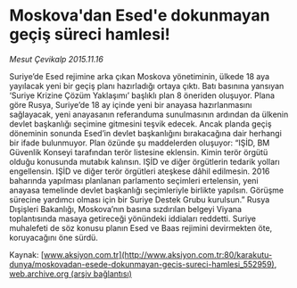 # Moskova'dan Esed'e dokunmayan geçiş süreci hamlesi!

*Mesut Çevikalp 2015.11.16*

<div class="pNewsDetailMainContent ctx_content" itemprop="articleBody">
 <p>
  Suriye’de Esed rejimine arka çıkan Moskova yönetiminin, ülkede 18 aya yayılacak yeni bir geçiş planı hazırladığı ortaya çıktı. Batı basınına yansıyan ‘Suriye Krizine Çözüm Yaklaşımı’ başlıklı plan 8 öneriden oluşuyor. Plana göre Rusya, Suriye’de 18 ay içinde yeni bir anayasa hazırlanmasını sağlayacak, yeni anayasanın referanduma sunulmasının ardından da ülkenin devlet başkanlığı seçimine gitmesini teşvik edecek. Ancak planda geçiş döneminin sonunda Esed’in devlet başkanlığını bırakacağına dair herhangi bir ifade bulunmuyor. Plan özünde şu maddelerden oluşuyor: “IŞİD, BM Güvenlik Konseyi tarafından terör listesine eklensin. Kimin terör örgütü olduğu konusunda mutabık kalınsın. IŞİD ve diğer örgütlerin tedarik yolları engellensin. IŞİD ve diğer terör örgütleri ateşkese dâhil edilmesin. 2016 baharında yapılması planlanan parlamento seçimleri ertelensin, yeni anayasa temelinde devlet başkanlığı seçimleriyle birlikte yapılsın. Görüşme sürecine yardımcı olması için bir Suriye Destek Grubu kurulsun.” Rusya Dışişleri Bakanlığı, Moskova’nın basına sızdırılan belgeyi Viyana toplantısında masaya getireceği yönündeki iddiaları reddetti. Suriye muhalefeti de söz konusu planın Esed ve Baas rejimini devirmekten öte, koruyacağını öne sürdü.
 </p>
</div>


Kaynak: [www.aksiyon.com.tr](http://www.aksiyon.com.tr:80/karakutu-dunya/moskovadan-esede-dokunmayan-gecis-sureci-hamlesi_552959), [web.archive.org (arşiv bağlantısı)](http://web.archive.org/web/20151130080826/http://www.aksiyon.com.tr:80/karakutu-dunya/moskovadan-esede-dokunmayan-gecis-sureci-hamlesi_552959)
